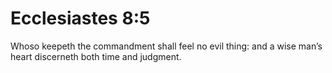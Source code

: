 # Ecclesiastes 8:5

Whoso keepeth the commandment shall feel no evil thing: and a wise man’s heart discerneth both time and judgment.